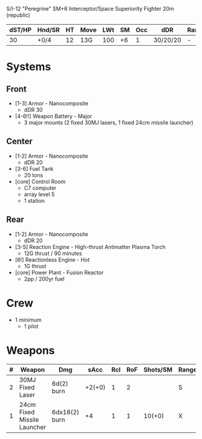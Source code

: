 S/I-12 "Peregrine"
SM+6 Interceptor/Space Superiority Fighter
20m
(republic)

| dST/HP | Hnd/SR | HT | Move | LWt | SM | Occ | dDR | Range | Cost |
|--------|--------|----|------|-----|----|-----|-----|-------|------|
| 30     | +0/4   | 12 | 13G   | 100 | +6 | 1   | 30/20/20 | - | $10M|

Systems
==
Front
--
* [1-3] Armor - Nanocomposite
  - dDR 30
* [4-6!!] Weapon Battery - Major
  - 3 major mounts (2 fixed 30MJ lasers,  1 fixed 24cm missile launcher)

Center
--
* [1-2] Armor - Nanocomposite
  - dDR 20
* [3-6] Fuel Tank
  - 20 tons
* [core] Control Room
  - C7 computer
  - array level 5
  - 1 station

Rear
--
* [1-2] Armor - Nanocomposite
  - dDR 20
* [3-5] Reaction Engine - High-thrust Antimatter Plasma Torch
  - 12G thrust / 90 minutes
* [6!] Reactionless Engine - Hot
  - 1G thrust
* [core] Power Plant - Fusion Reactor
  - 2pp / 200yr fuel

Crew
==
* 1 minimum
  - 1 pilot

Weapons
==
| # | Weapon | Dmg | sAcc | Rcl | RoF | Shots/SM | Range |
|---|--------|-----|------|-----|-----|----------|-------|
| 2 | 30MJ Fixed Laser | 6d(2) burn | +2(+0) | 1 | 2 | | S |
| 1 | 24cm Fixed Missile Launcher | 6dx18(2) burn | +4 | 1 | 1 | 10(+0) | X |

